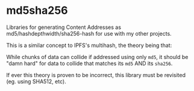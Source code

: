 # md5sha256
Libraries for generating Content Addresses as md5/hashdepthwidth/sha256-hash for use with my other projects.

This is a similar concept to IPFS's multihash, the theory being that:

While chunks of data can collide if addressed using only `md5`, it should be "damn hard" for data to collide that matches its `md5` AND its `sha256`.

If ever this theory is proven to be incorrect, this library must be revisited (eg. using SHA512, etc).
